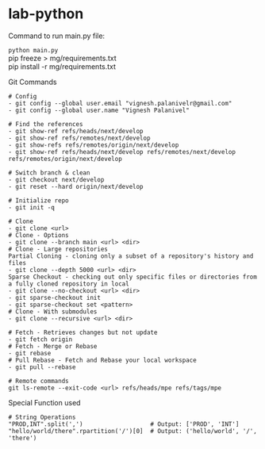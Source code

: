 # lab-python

Command to run main.py file:

```python main.py```<br>
pip freeze > mg/requirements.txt<br>
pip install -r mg/requirements.txt


Git Commands
```
# Config
- git config --global user.email "vignesh.palanivelr@gmail.com"
- git config --global user.name "Vignesh Palanivel"

# Find the references
- git show-ref refs/heads/next/develop
- git show-ref refs/remotes/next/develop
- git show-refs refs/remotes/origin/next/develop
- git show-ref refs/heads/next/develop refs/remotes/next/develop refs/remotes/origin/next/develop

# Switch branch & clean
- git checkout next/develop
- git reset --hard origin/next/develop

# Initialize repo
- git init -q

# Clone
- git clone <url>
# Clone - Options
- git clone --branch main <url> <dir>
# Clone - Large repositories
Partial Cloning - cloning only a subset of a repository's history and files
- git clone --depth 5000 <url> <dir>
Sparse Checkout - checking out only specific files or directories from a fully cloned repository in local
- git clone --no-checkout <url> <dir>
- git sparse-checkout init
- git sparse-checkout set <pattern>
# Clone - With submodules
- git clone --recursive <url> <dir>

# Fetch - Retrieves changes but not update
- git fetch origin
# Fetch - Merge or Rebase
- git rebase
# Pull Rebase - Fetch and Rebase your local workspace
- git pull --rebase

# Remote commands
git ls-remote --exit-code <url> refs/heads/mpe refs/tags/mpe
```

Special Function used
```
# String Operations
"PROD,INT".split(',')                   # Output: ['PROD', 'INT']
"hello/world/there".rpartition('/')[0]  # Output: ('hello/world', '/', 'there')
```